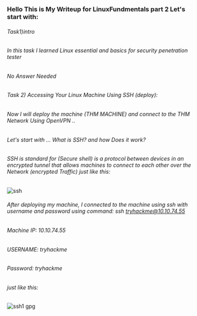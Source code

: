 ### Hello This is My Writeup for LinuxFundmentals part 2  Let's start with: 
###### Task1)intro 
###### In this task  I learned Linux essential and basics for security penetration tester  
###### No Answer Needed   
###### Task 2) Accessing Your Linux Machine Using SSH (deploy):  
###### Now I will deploy the machine (THM MACHINE) and connect to the THM Network Using OpenVPN ..
###### Let's start with ... What is SSH?  and how Does it work?  
###### SSH is standard for (Secure shell) is a protocol between devices in an encrypted tunnel that allows machines to connect to each other over the Network (encrypted Traffic) just like this: 
![ssh](https://user-images.githubusercontent.com/47929033/124278076-17e4db00-db46-11eb-8a40-e7cc04ecb66b.png)
###### After deploying my machine, I connected to the machine using ssh with username and password using command:  ssh tryhackme@10.10.74.55   
###### Machine IP: 10.10.74.55 
###### USERNAME: tryhackme
###### Password: tryhackme
###### just like this: 
![ssh1 gpg](https://user-images.githubusercontent.com/47929033/124278466-96417d00-db46-11eb-9f93-55750807c33c.png)

